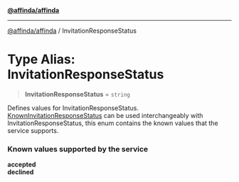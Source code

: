 [**@affinda/affinda**](../README.md)

***

[@affinda/affinda](../globals.md) / InvitationResponseStatus

# Type Alias: InvitationResponseStatus

> **InvitationResponseStatus** = `string`

Defines values for InvitationResponseStatus. \
[KnownInvitationResponseStatus](../enumerations/KnownInvitationResponseStatus.md) can be used interchangeably with InvitationResponseStatus,
 this enum contains the known values that the service supports.
### Known values supported by the service
**accepted** \
**declined**
